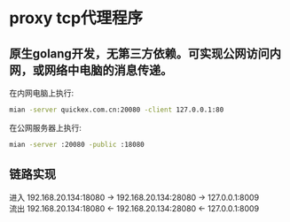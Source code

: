 # proxy tcp代理程序
## 原生golang开发，无第三方依赖。可实现公网访问内网，或网络中电脑的消息传递。
在内网电脑上执行:
``` bash
mian -server quickex.com.cn:20080 -client 127.0.0.1:80
```
在公网服务器上执行:
``` bash
mian -server :20080 -public :18080
```  
## 链路实现  
进入 192.168.20.134:18080 -> 192.168.20.134:28080 -> 127.0.0.1:8009  
流出 192.168.20.134:18080 <- 192.168.20.134:28080 <- 127.0.0.1:8009
